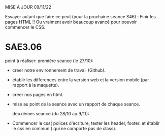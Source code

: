 MISE A JOUR 09/11/22

Essayer autant que faire ce peut (pour la prochaine séance S46) :
Finir les pages HTML !! Ou vraiment avoir beaucoup avancé pour pouvoir commencer le CSS.

# SAE3.06
point à réaliser:
  première seance (le 27/10):
- creer notre environnement de travail (Github).
- établir les differences entre la version web et la version mobile (par rapport à la maquette).
- creer nos pages en html.
- mise au point de la seance avec un rapport de chaque seance.

  deuxièmes seance (du 28/10 au 9/11):
- Commencer le css( polices d'ecriture, tester les header, footer. et établir le css en commun ( qui ne comporte pas de class).
